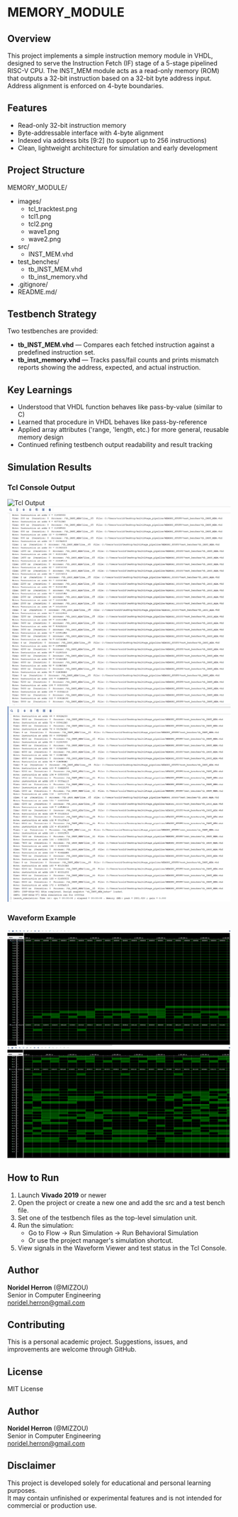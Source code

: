 # MEMORY_MODULE

## Overview
This project implements a simple instruction memory module in VHDL, designed to serve the Instruction Fetch (IF) stage of a 5-stage pipelined RISC-V CPU. The INST_MEM module acts as a read-only memory (ROM) that outputs a 32-bit instruction based on a 32-bit byte address input. Address alignment is enforced on 4-byte boundaries.

## Features
- Read-only 32-bit instruction memory
- Byte-addressable interface with 4-byte alignment
- Indexed via address bits [9:2] (to support up to 256 instructions)
- Clean, lightweight architecture for simulation and early development

## Project Structure
MEMORY_MODULE/
- images/
    - tcl_tracktest.png
    - tcl1.png
    - tcl2.png
    - wave1.png
    - wave2.png
- src/
    - INST_MEM.vhd
- test_benches/
    - tb_INST_MEM.vhd
    - tb_inst_memory.vhd
- .gitignore/
- README.md/

## Testbench Strategy
Two testbenches are provided:
- **tb_INST_MEM.vhd** — Compares each fetched instruction against a predefined instruction set.
- **tb_inst_memory.vhd** — Tracks pass/fail counts and prints mismatch reports showing the address, expected, and actual instruction.

## Key Learnings
- Understood that VHDL function behaves like pass-by-value (similar to C)
- Learned that procedure in VHDL behaves like pass-by-reference
- Applied array attributes ('range, 'length, etc.) for more general, reusable memory design
- Continued refining testbench output readability and result tracking

## Simulation Results
### Tcl Console Output
![Tcl Output](images/tcl_trackfest.png) 
![Tcl Output](images/tcl1.png) 
![Tcl Output](images/tcl2.png) 

### Waveform Example
![Tcl Output](images/wave1.png) 
![Tcl Output](images/wave2.png) 

## How to Run

1. Launch **Vivado 2019** or newer
2. Open the project or create a new one and add the src and a test bench file.
3. Set one of the testbench files as the top-level simulation unit.
4. Run the simulation:
    - Go to Flow → Run Simulation → Run Behavioral Simulation
    - Or use the project manager's simulation shortcut.
5. View signals in the Waveform Viewer and test status in the Tcl Console.

## Author
**Noridel Herron** (@MIZZOU)  
Senior in Computer Engineering  
noridel.herron@gmail.com

## Contributing
This is a personal academic project. Suggestions, issues, and improvements are welcome through GitHub.

## License
MIT License

## Author
**Noridel Herron** (@MIZZOU)  
Senior in Computer Engineering  
noridel.herron@gmail.com


## Disclaimer
This project is developed solely for educational and personal learning purposes.  
It may contain unfinished or experimental features and is not intended for commercial or production use.
